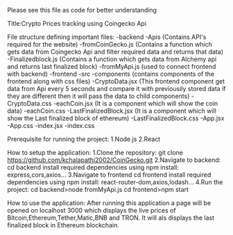 Please see this file as code for better understanding 

Title:Crypto Prices tracking using Coingecko Api

File structure defining important files:
-backend
    -Apis  (Contains API's required for the website)
      -fromCoinGecko.js  (Contains a function which gets data from Coingecko Api and filter required data and returns that data)
      -Finalizedblock.js  (Contains a function which gets data from Alchemy api and returns last finalized block)
    -fromMyApi.js  (used to connect frontend with backend)
-frontend
  -src
    -components  (contains components of the frontend along with css files)
      -CryptoData.jsx  (This frontend component get data from Api every 5 seconds and compare it with previousily stored data if they are different then it will pass the data to child components)
      -CryptoData.css
      -eachCoin.jsx  (It is a component which will show the coin data)
      -eachCoin.css
      -LastFinalizedBlock.jsx  (It is a component which will show the Last finalized block of ethereum)
      -LastFinalizedBlock.css
    -App.jsx
    -App.css
    -index.jsx
    -index.css

Prerequisite for running the project:
1.Node.js
2.React

How to setup the application:
1.Clone the repository:
   git clone https://github.com/kchalapathi2002/CoinGecko.git
2.Navigate to backend:
   cd backend
   install required dependencies using npm install:
      express,cors,axios...
3.Navigate to frontend
   cd frontend
   install required dependencies using npm install:
      react-router-dom,axios,lodash...
4.Run the project:
   cd backend>node fromMyApi.js
   cd frontend>npm start

How to use the application:
After running this application a page will be opened on localhost 3000 which displays the live prices of Bitcoin,Ethereum,Tether,Matic,BNB and TRON. It will als displays the last finalized block in Ethereum blockchain.
